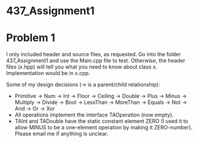 # 437_Assignment1

# Problem 1
I only included header and source files, as requested. Go into the folder 437_Assignment1 and use the Main.cpp file to test.
Otherwise, the header files (x.hpp) will tell you what you need to know about class x. Implementation would be in x.cpp.

Some of my design decisions (-> is a parent/child relationship):
* Primitive ->  Num   ->  Int       -> Floor
                                    -> Ceiling
                      ->  Double
                      ->  Plus
                      ->  Minus
                      ->  Multiply
                      ->  Divide
            ->  Bool  ->  LessThan
                      ->  MoreThan
                      ->  Equals
                      ->  Not
                      ->  And
                      ->  Or
                      ->  Xor
* All operations implement the interface TAOperation (now empty).
* TAInt and TADouble have the static constant element ZERO (I used it to allow MINUS to be a one-element operation by making it ZERO-number).
Please email me if anything is unclear.
